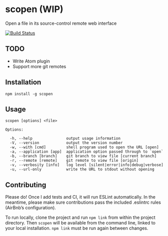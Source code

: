 # scopen (WIP)
Open a file in its source-control remote web interface

[![Build Status](https://travis-ci.org/andrewbranch/scopen.svg?branch=master)](https://travis-ci.org/andrewbranch/scopen)

## TODO
 - Write Atom plugin
 - Support more git remotes

## Installation
```shell
npm install -g scopen
```

## Usage
```
scopen [options] <file>

Options:

  -h, --help               output usage information
  -V, --version            output the version number
  -w, --with [cmd]         shell program used to open the URL [open]
  -a, --application [app]  application option passed through to `open`
  -b, --branch [branch]    git branch to view file [current branch]
  -r, --remote [remote]    git remote to view file [origin]
  -v, --verbosity [info]   log level [silent|error|info|debug|verbose]
  -u, --url-only           write the URL to stdout without opening
```

## Contributing
Please do! Once I add tests and CI, it will run ESLint automatically. In the meantime, please make sure contributions pass the included .eslintrc rules (AirBnb’s configuration).

To run locally, clone the project and run `npm link` from within the project directory. Then `scopen` will be available from the command line, linked to your local installation. `npm link` must be run again between changes.
